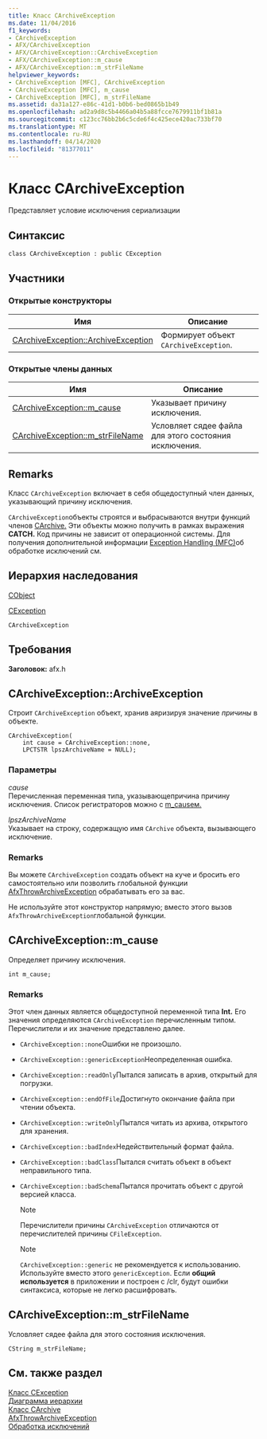 ```yaml
---
title: Класс CArchiveException
ms.date: 11/04/2016
f1_keywords:
- CArchiveException
- AFX/CArchiveException
- AFX/CArchiveException::CArchiveException
- AFX/CArchiveException::m_cause
- AFX/CArchiveException::m_strFileName
helpviewer_keywords:
- CArchiveException [MFC], CArchiveException
- CArchiveException [MFC], m_cause
- CArchiveException [MFC], m_strFileName
ms.assetid: da31a127-e86c-41d1-b0b6-bed0865b1b49
ms.openlocfilehash: ad2a9d8c5b4466a04b5a88fcce7679911bf1b81a
ms.sourcegitcommit: c123cc76bb2b6c5cde6f4c425ece420ac733bf70
ms.translationtype: MT
ms.contentlocale: ru-RU
ms.lasthandoff: 04/14/2020
ms.locfileid: "81377011"
---
```

# <a name="carchiveexception-class"></a>Класс CArchiveException

Представляет условие исключения сериализации

## <a name="syntax"></a>Синтаксис

```
class CArchiveException : public CException
```

## <a name="members"></a>Участники

### <a name="public-constructors"></a>Открытые конструкторы

|Имя|Описание|
|----------|-----------------|
|[CArchiveException::ArchiveException](#carchiveexception)|Формирует объект `CArchiveException`.|

### <a name="public-data-members"></a>Открытые члены данных

|Имя|Описание|
|----------|-----------------|
|[CArchiveException::m_cause](#m_cause)|Указывает причину исключения.|
|[CArchiveException::m_strFileName](#m_strfilename)|Условляет сядее файла для этого состояния исключения.|

## <a name="remarks"></a>Remarks

Класс `CArchiveException` включает в себя общедоступный член данных, указывающий причину исключения.

`CArchiveException`объекты строятся и выбрасываются внутри функций членов [CArchive.](../../mfc/reference/carchive-class.md) Эти объекты можно получить в рамках выражения **CATCH.** Код причины не зависит от операционной системы. Для получения дополнительной информации [Exception Handling (MFC)](../../mfc/exception-handling-in-mfc.md)об обработке исключений см.

## <a name="inheritance-hierarchy"></a>Иерархия наследования

[CObject](../../mfc/reference/cobject-class.md)

[CException](../../mfc/reference/cexception-class.md)

`CArchiveException`

## <a name="requirements"></a>Требования

**Заголовок:** afx.h

## <a name="carchiveexceptioncarchiveexception"></a><a name="carchiveexception"></a>CArchiveException::ArchiveException

Строит `CArchiveException` объект, хранив аяризируя значение *причины* в объекте.

```
CArchiveException(
    int cause = CArchiveException::none,
    LPCTSTR lpszArchiveName = NULL);
```

### <a name="parameters"></a>Параметры

*cause*<br/>
Перечисленная переменная типа, указывающепричина причину исключения. Список регистраторов можно с [m_causeм.](#m_cause)

*lpszArchiveName*<br/>
Указывает на строку, содержащую имя `CArchive` объекта, вызывающего исключение.

### <a name="remarks"></a>Remarks

Вы можете `CArchiveException` создать объект на куче и бросить его самостоятельно или позволить глобальной функции [AfxThrowArchiveException](../../mfc/reference/exception-processing.md#afxthrowarchiveexception) обрабатывать его за вас.

Не используйте этот конструктор напрямую; вместо этого вызов `AfxThrowArchiveException`глобальной функции.

## <a name="carchiveexceptionm_cause"></a><a name="m_cause"></a>CArchiveException::m_cause

Определяет причину исключения.

```
int m_cause;
```

### <a name="remarks"></a>Remarks

Этот член данных является общедоступной переменной типа **Int.** Его значения определяются `CArchiveException` перечисленным типом. Перечислители и их значение представлено далее.

- `CArchiveException::none`Ошибки не произошло.

- `CArchiveException::genericException`Неопределенная ошибка.

- `CArchiveException::readOnly`Пытался записать в архив, открытый для погрузки.

- `CArchiveException::endOfFile`Достигнуто окончание файла при чтении объекта.

- `CArchiveException::writeOnly`Пытался читать из архива, открытого для хранения.

- `CArchiveException::badIndex`Недействительный формат файла.

- `CArchiveException::badClass`Пытался считать объект в объект неправильного типа.

- `CArchiveException::badSchema`Пытался прочитать объект с другой версией класса.

    > [!NOTE]
    >  Перечислители причины `CArchiveException` отличаются от перечислителей причины `CFileException`.

    > [!NOTE]
    > `CArchiveException::generic` не рекомендуется к использованию. Используйте вместо этого `genericException`. Если **общий используется** в приложении и построен с /clr, будут ошибки синтаксиса, которые не легко расшифровать.

## <a name="carchiveexceptionm_strfilename"></a><a name="m_strfilename"></a>CArchiveException::m_strFileName

Условляет сядее файла для этого состояния исключения.

```
CString m_strFileName;
```

## <a name="see-also"></a>См. также раздел

[Класс CException](../../mfc/reference/cexception-class.md)<br/>
[Диаграмма иерархии](../../mfc/hierarchy-chart.md)<br/>
[Класс CArchive](../../mfc/reference/carchive-class.md)<br/>
[AfxThrowArchiveException](../../mfc/reference/exception-processing.md#afxthrowarchiveexception)<br/>
[Обработка исключений](../../mfc/reference/exception-processing.md)
